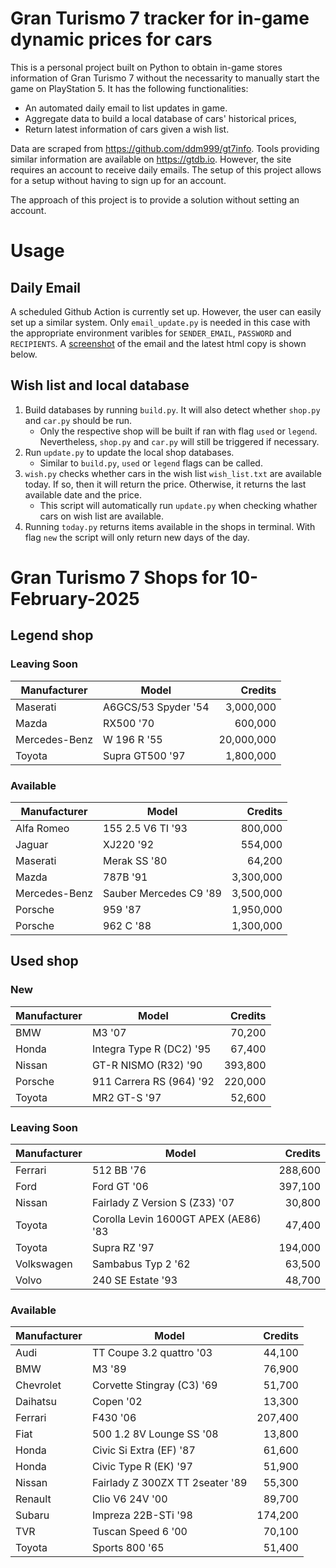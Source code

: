 # Gran Turismo 7 tracker for in-game dynamic prices for cars

This is a personal project built on Python to obtain in-game stores information of Gran Turismo 7 without the necessarity to manually start the game on PlayStation 5. It has the following functionalities:

- An automated daily email to list updates in game.
- Aggregate data to build a local database of cars' historical prices,
- Return latest information of cars given a wish list.

Data are scraped from https://github.com/ddm999/gt7info. Tools providing similar information are available on https://gtdb.io. However, the site requires an account to receive daily emails. The setup of this project allows for a setup without having to sign up for an account.

The approach of this project is to provide a solution without setting an account.

# Usage

## Daily Email

A scheduled Github Action is currently set up. However, the user can easily set up a similar system. Only `email_update.py` is needed in this case with the appropriate environment varibles for `SENDER_EMAIL`, `PASSWORD` and `RECIPIENTS`. A [screenshot](https://raw.githubusercontent.com/marcohoucheng/Gran-Turismo-7-Price-Tracker/main/data/email_screenshot.png) of the email and the latest html copy is shown below.

## Wish list and local database

1. Build databases by running `build.py`. It will also detect whether `shop.py` and `car.py` should be run.
    - Only the respective shop will be built if ran with flag `used` or `legend`. Nevertheless, `shop.py` and `car.py` will still be triggered if necessary.
2. Run `update.py` to update the local shop databases.
    - Similar to `build.py`, `used` or `legend` flags can be called.
3. `wish.py` checks whether cars in the wish list `wish_list.txt` are available today. If so, then it will return the price. Otherwise, it returns the last available date and the price.
    - This script will automatically run `update.py` when checking whather cars on wish list are available.
4. Running `today.py` returns items available in the shops in terminal. With flag `new` the script will only return new days of the day.


# Gran Turismo 7 Shops for 10-February-2025



## Legend shop

### Leaving Soon
 | Manufacturer | Model | Credits |
 | --- | --- | --: |
|Maserati|A6GCS/53 Spyder '54|3,000,000|
|Mazda|RX500 '70|600,000|
|Mercedes-Benz|W 196 R '55|20,000,000|
|Toyota|Supra GT500 '97|1,800,000|

### Available
 | Manufacturer | Model | Credits |
 | --- | --- | --: |
|Alfa Romeo|155 2.5 V6 TI '93|800,000|
|Jaguar|XJ220 '92|554,000|
|Maserati|Merak SS '80|64,200|
|Mazda|787B '91|3,300,000|
|Mercedes-Benz|Sauber Mercedes C9 '89|3,500,000|
|Porsche|959 '87|1,950,000|
|Porsche|962 C '88|1,300,000|


## Used shop

### New
 | Manufacturer | Model | Credits |
 | --- | --- | --: |
|BMW|M3 '07|70,200|
|Honda|Integra Type R (DC2) '95|67,400|
|Nissan|GT-R NISMO (R32) '90|393,800|
|Porsche|911 Carrera RS (964) '92|220,000|
|Toyota|MR2 GT-S '97|52,600|

### Leaving Soon
 | Manufacturer | Model | Credits |
 | --- | --- | --: |
|Ferrari|512 BB '76|288,600|
|Ford|Ford GT '06|397,100|
|Nissan|Fairlady Z Version S (Z33) '07|30,800|
|Toyota|Corolla Levin 1600GT APEX (AE86) '83|47,400|
|Toyota|Supra RZ '97|194,000|
|Volkswagen|Sambabus Typ 2 '62|63,500|
|Volvo|240 SE Estate '93|48,700|

### Available
 | Manufacturer | Model | Credits |
 | --- | --- | --: |
|Audi|TT Coupe 3.2 quattro '03|44,100|
|BMW|M3 '89|76,900|
|Chevrolet|Corvette Stingray (C3) '69|51,700|
|Daihatsu|Copen '02|13,300|
|Ferrari|F430 '06|207,400|
|Fiat|500 1.2 8V Lounge SS '08|13,800|
|Honda|Civic Si Extra (EF) '87|61,600|
|Honda|Civic Type R (EK) '97|51,900|
|Nissan|Fairlady Z 300ZX TT 2seater '89|55,300|
|Renault|Clio V6 24V '00|89,700|
|Subaru|Impreza 22B-STi '98|174,200|
|TVR|Tuscan Speed 6 '00|70,100|
|Toyota|Sports 800 '65|51,400|
